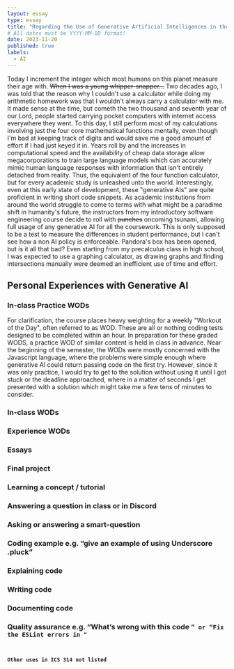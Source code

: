 ```yaml
---
layout: essay
type: essay
title: "Regarding the Use of Generative Artificial Intelligences in the Classroom"
# All dates must be YYYY-MM-DD format!
date: 2023-11-20
published: true
labels:
  - AI
---
```

<p>
    Today I increment the integer which most humans on this planet measure their age with. <s>When I was a young whipper-snapper...</s> Two decades ago, I was told that the reason why I couldn't use a calculator while doing my arithmetic homework was that I wouldn't always carry a calculator with me. It made sense at the time, but cometh the two thousand and seventh year of our Lord, people started carrying pocket computers with internet access everywhere they went. To this day, I still perform most of my calculations involving just the four core mathematical functions mentally, even though I'm bad at keeping track of digits and would save me a good amount of effort if I had just keyed it in. Years roll by and the increases in computational speed and the availability of cheap data storage allow megacorporations to train large language models which can accurately mimic human language responses with information that isn't entirely detached from reality. Thus, the equivalent of the four function calculator, but for every academic study is unleashed unto the world. Interestingly, even at this early state of development, these "generative AIs" are quite proficient in writing short code snippets. As academic institutions from around the world struggle to come to terms with what might be a paradime shift in humanity's future, the instructors from my introductory software engineering course decide to roll with <s>punches</s> oncoming tsunami, allowing full usage of any generative AI for all the coursework. This is only supposed to be a test to measure the differences in student performance, but I can't see how a non AI policy is enforceable. Pandora's box has been opened, but is it all that bad? Even starting from my precalculus class in high school, I was expected to use a graphing calculator, as drawing graphs and finding intersections manually were deemed an inefficient use of time and effort.
</p>
<h2>Personal Experiences with Generative AI</h2>
<h3>In-class Practice WODs</h3>
<p>
    For clarification, the course places heavy weighting for a weekly "Workout of the Day", often referred to as WOD. These are all or nothing coding tests designed to be completed within an hour. In preparation for these graded WODS, a practice WOD of similar content is held in class in advance. Near the beginning of the semester, the WODs were mostly concerned with the Javascript language, where the problems were simple enough where generative AI could return passing code on the first try. However, since it was only practice, I would try to get to the solution without using it until I got stuck or the deadline approached, where in a matter of seconds I get presented with a solution which might take me a few tens of minutes to consider.
</p>
<h3>In-class WODs</h3>
<h3>Experience WODs</h3>
<p>

</p>
<h3>Essays</h3>
<h3>Final project</h3>
<h3>Learning a concept / tutorial</h3>
<h3>Answering a question in class or in Discord</h3>
<h3>Asking or answering a smart-question</h3>
<h3>Coding example e.g. “give an example of using Underscore .pluck”</h3>
<h3>Explaining code</h3>
<h3>Writing code</h3>
<h3>Documenting code</h3>
<h3>Quality assurance e.g. “What’s wrong with this code <code here>” or “Fix the ESLint errors in <code here>”</h3>
<h3>Other uses in ICS 314 not listed</h3>
